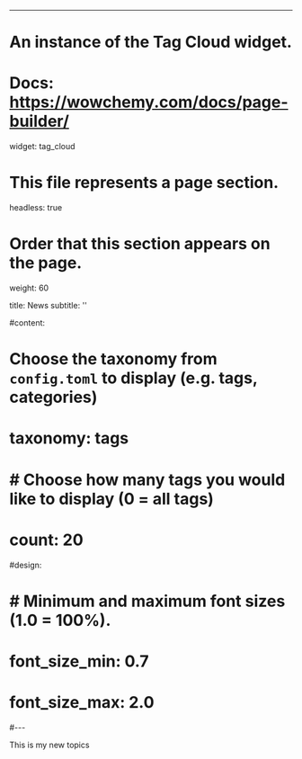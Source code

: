 ---
# An instance of the Tag Cloud widget.
# Docs: https://wowchemy.com/docs/page-builder/
widget: tag_cloud

# This file represents a page section.
headless: true

# Order that this section appears on the page.
weight: 60

title: News
subtitle: ''

#content:
# Choose the taxonomy from `config.toml` to display (e.g. tags, categories)
#  taxonomy: tags
#  # Choose how many tags you would like to display (0 = all tags)
#  count: 20
#design:
#  # Minimum and maximum font sizes (1.0 = 100%).
#  font_size_min: 0.7
#  font_size_max: 2.0
#---

This is my new topics
